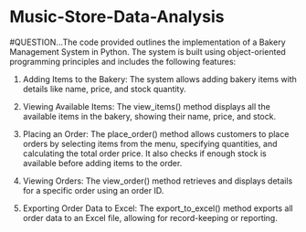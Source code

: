 # Music-Store-Data-Analysis

 #QUESTION...The code provided outlines the implementation of a Bakery Management System in Python. The system is built using object-oriented programming principles 
            and includes the following features:

1) Adding Items to the Bakery: The system allows adding bakery items with details like name, price, and stock quantity.

2) Viewing Available Items: The view_items() method displays all the available items in the bakery, showing their name, price, and stock.

3) Placing an Order: The place_order() method allows customers to place orders by selecting items from the menu, specifying quantities, and calculating the total 
   order price. It also checks if enough stock is available before adding items to the order.

4) Viewing Orders: The view_order() method retrieves and displays details for a specific order using an order ID.

5) Exporting Order Data to Excel: The export_to_excel() method exports all order data to an Excel file, allowing for record-keeping or reporting.
